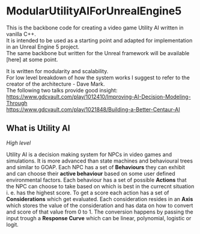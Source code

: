 # ModularUtilityAIForUnrealEngine5

This is the backbone code for creating a video game Utility AI written in vanilla C++.  
It is intended to be used as a starting point and adapted for implementation in an Unreal Engine 5 project.  
The same backbone but written for the Unreal framework will be available [here] at some point.  

It is written for modularity and scalability.  
For low level breakdown of how the system works I suggest to refer to the creator of the architecture - Dave Mark.  
The following two talks provide good insight:  
https://www.gdcvault.com/play/1012410/Improving-AI-Decision-Modeling-Through  
https://www.gdcvault.com/play/1021848/Building-a-Better-Centaur-AI  

## What is Utility AI
*High level*  

Utility AI is a decision making system for NPCs in video games and simulations. It is more advanced than state machines and behavioural trees and similar to GOAP.
Each NPC has a set of **Behaviours** they can exhibit and can choose their **active behaviour** based on some user defined environmental factors.
Each behaviour has a set of possible **Actions** that the NPC can choose to take based on which is best in the currecnt situation i. e. has the highest score.
To get a score each action has a set of **Considerations** which get evaluated. Each consideration resides in an **Axis** which stores the value of the consideration 
and has data on how to convert and score of that value from 0 to 1. The conversion happens by passing the input trough a **Response Curve** which can be
linear, polynomial, logistic or logit.
